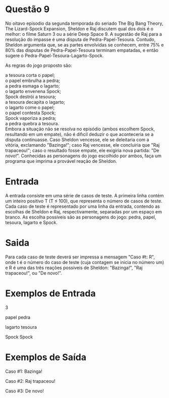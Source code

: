 # Questão 9
No oitavo episodio da segunda temporada do seriado The Big Bang Theory, The Lizard-Spock Expansion, Sheldon e Raj discutem qual dos dois é o melhor: o filme Saturn 3 ou a série Deep Space 9. A sugestão de Raj para a resolução do impasse é uma disputa de Pedra-Papel-Tesoura. Contudo, Sheldon argumenta que, se as partes envolvidas se conhecem, entre 75% e 80% das disputas de Pedra-Papel-Tesoura terminam empatadas, e então sugere o Pedra-Papel-Tesoura-Lagarto-Spock.

As regras do jogo proposto são:<br>

a tesoura corta o papel;<br>
o papel embrulha a pedra;<br>
a pedra esmaga o lagarto;<br>
o lagarto envenena Spock;<br>
Spock destrói a tesoura;<br>
a tesoura decapita o lagarto;<br>
o lagarto come o papel;<br>
o papel contesta Spock;<br>
Spock vaporiza a pedra;<br>
a pedra quebra a tesoura.<br>
Embora a situação não se resolva no episódio (ambos escolhem Spock, resultando em um empate), não é difıcil deduzir o que aconteceria se a disputa continuasse. Caso Sheldon vencesse, ele se deleitaria com a vitória, exclamando "Bazinga!"; caso Raj vencesse, ele concluiria que "Raj trapaceou!"; caso o resultado fosse empate, ele exigiria nova partida: "De novo!". Conhecidas as personagens do jogo escolhido por ambos, faça um programa que imprima a provável reação de Sheldon.<br>

# Entrada
A entrada consiste em uma série de casos de teste. A primeira linha contém um inteiro positivo T (T ≤ 100), que representa o número de casos de teste. Cada caso de teste é representado por uma linha da entrada, contendo as escolhas de Sheldon e Raj, respectivamente, separadas por um espaço em branco. As escolha possíveis são as personagens do jogo: pedra, papel, tesoura, lagarto e Spock.<br>

# Saida
Para cada caso de teste deverá ser impressa a mensagem "Caso #t: R", onde t é o número do caso de teste (cuja contagem se inicia no número um) e R é uma das três reações possíveis de Sheldon: "Bazinga!", "Raj trapaceou!", ou "De novo!".<br>


# Exemplos de Entrada	
3<br>

papel pedra<br>

lagarto tesoura<br>

Spock Spock<br>
# Exemplos de Saída
Caso #1: Bazinga!<br>

Caso #2: Raj trapaceou!<br>

Caso #3: De novo!<br>
